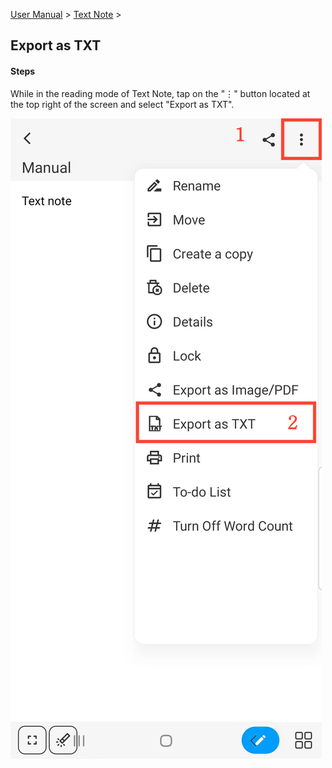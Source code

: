 [User Manual](/dragonnest/drawnote/manual/en) > [Text Note](/dragonnest/drawnote/manual/en/text_note) >

Export as TXT
---
#### Steps

While in the reading mode of Text Note, tap on the "⋮" button located at the top right of the screen and select "Export as TXT".

![](imgs/export_as_txt1.png)